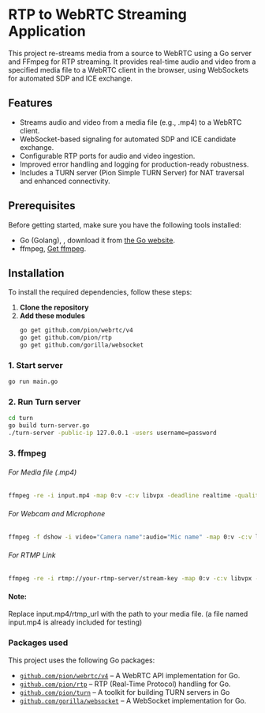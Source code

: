 # RTP to WebRTC Streaming Application

This project re-streams media from a source to WebRTC using a Go server and FFmpeg for RTP streaming. It provides real-time audio and video from a specified media file to a WebRTC client in the browser, using WebSockets for automated SDP and ICE exchange.

## Features
- Streams audio and video from a media file (e.g., .mp4) to a WebRTC client.
- WebSocket-based signaling for automated SDP and ICE candidate exchange.
- Configurable RTP ports for audio and video ingestion.
- Improved error handling and logging for production-ready robustness.
- Includes a TURN server (Pion Simple TURN Server) for NAT traversal and enhanced connectivity.


## Prerequisites

Before getting started, make sure you have the following tools installed:

- Go (Golang), , download it from [the Go website](https://golang.org/dl/).
- ffmpeg, [Get ffmpeg](https://www.ffmpeg.org/download.html).

## Installation

To install the required dependencies, follow these steps:

1. **Clone the repository**
2. **Add these modules**
   ```bash
   go get github.com/pion/webrtc/v4
   go get github.com/pion/rtp
   go get github.com/gorilla/websocket

### 1. Start server

```bash
go run main.go
```

### 2. Run Turn server

```bash
cd turn
go build turn-server.go
./turn-server -public-ip 127.0.0.1 -users username=password
```

### 3. ffmpeg

###### For Media file (.mp4)
```bash
ffmpeg -re -i input.mp4 -map 0:v -c:v libvpx -deadline realtime -quality realtime -cpu-used 5 -bufsize 1000k -g 15 -r 30 -b:v 800k -static-thresh 0 -error-resilient 1 -max_delay 0 -buffer_size 0 -payload_type 96 -ssrc 1 -f rtp rtp://127.0.0.1:5004 -map 0:a -c:a libopus -b:a 48k -application lowdelay -frame_duration 20 -payload_type 111 -ssrc 2 -f rtp rtp://127.0.0.1:5005
```

###### For Webcam and Microphone
```bash
ffmpeg -f dshow -i video="Camera name":audio="Mic name" -map 0:v -c:v libvpx -deadline realtime -quality realtime -cpu-used 5 -bufsize 1000k -g 15 -r 30 -b:v 800k -s 640x480 -static-thresh 0 -error-resilient 1 -payload_type 96 -ssrc 1 -f rtp rtp://127.0.0.1:5004 -map 0:a -c:a libopus -b:a 48k -payload_type 111 -ssrc 2 -f rtp rtp://127.0.0.1:5005
```

###### For RTMP Link
```bash
ffmpeg -re -i rtmp://your-rtmp-server/stream-key -map 0:v -c:v libvpx -deadline realtime -quality realtime -cpu-used 5 -bufsize 1000k -g 15 -r 30 -b:v 2M -s 1280x720 -static-thresh 0 -error-resilient 1 -payload_type 96 -ssrc 1 -f rtp rtp://127.0.0.1:5004 -map 0:a -c:a libopus -b:a 48k -application lowdelay -frame_duration 20 -payload_type 111 -ssrc 2 -f rtp rtp://127.0.0.1:5005
```

#### Note:

Replace input.mp4/rtmp_url with the path to your media file. (a file named input.mp4 is already included for testing)



### Packages used

This project uses the following Go packages:

- [`github.com/pion/webrtc/v4`](https://github.com/pion/webrtc) – A WebRTC API implementation for Go.
- [`github.com/pion/rtp`](https://github.com/pion/rtp) – RTP (Real-Time Protocol) handling for Go.
- [`github.com/pion/turn`](https://github.com/pion/turn) – A toolkit for building TURN servers in Go
- [`github.com/gorilla/websocket`](https://github.com/gorilla/websocket) – A WebSocket implementation for Go.
